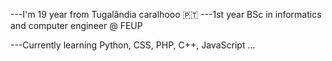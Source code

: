  ---I'm 19 year from Tugalândia caralhooo 🇵🇹
 ---1st year BSc in informatics and computer engineer @ FEUP

 ---Currently learning Python, CSS, PHP, C++, JavaScript ...

<!--
**diogoptx/diogoptx** is a ✨ _special_ ✨ repository because its `README.md` (this file) appears on your GitHub profile.

Here are some ideas to get you started:

- 🔭 I’m currently working on ...
- 🌱 I’m currently learning ...
- 👯 I’m looking to collaborate on ...
- 🤔 I’m looking for help with ...
- 💬 Ask me about ...
- 📫 How to reach me: ...
- 😄 Pronouns: ...
- ⚡ Fun fact: ...
-->
